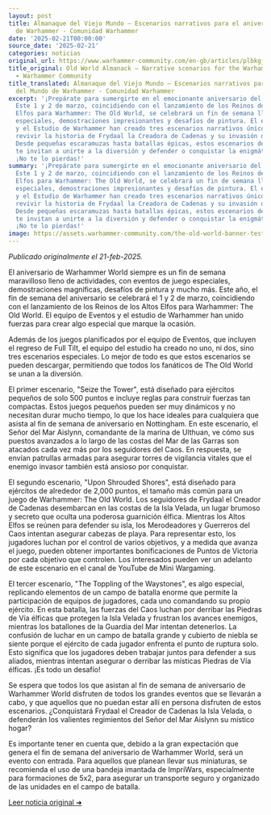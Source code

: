 ```yaml
---
layout: post
title: Almanaque del Viejo Mundo – Escenarios narrativos para el aniversario del Mundo
  de Warhammer - Comunidad Warhammer
date: '2025-02-21T00:00:00'
source_date: '2025-02-21'
categories: noticias
original_url: https://www.warhammer-community.com/en-gb/articles/plbkgjgd/old-world-almanack-narrative-scenarios-for-the-warhammer-world-anniversary/
title_original: Old World Almanack – Narrative scenarios for the Warhammer World Anniversary
  - Warhammer Community
title_translated: Almanaque del Viejo Mundo – Escenarios narrativos para el aniversario
  del Mundo de Warhammer - Comunidad Warhammer
excerpt: '¡Prepárate para sumergirte en el emocionante aniversario del Mundo de Warhammer!
  Este 1 y 2 de marzo, coincidiendo con el lanzamiento de los Reinos de los Altos
  Elfos para Warhammer: The Old World, se celebrará un fin de semana lleno de eventos
  especiales, demostraciones impresionantes y desafíos de pintura. El equipo de Eventos
  y el Estudio de Warhammer han creado tres escenarios narrativos únicos que te permitirán
  revivir la historia de Frydaal la Creadora de Cadenas y su invasión de Westerland.
  Desde pequeñas escaramuzas hasta batallas épicas, estos escenarios descargables
  te invitan a unirte a la diversión y defender o conquistar la enigmática Isla Velada.
  ¡No te lo pierdas!'
summary: '¡Prepárate para sumergirte en el emocionante aniversario del Mundo de Warhammer!
  Este 1 y 2 de marzo, coincidiendo con el lanzamiento de los Reinos de los Altos
  Elfos para Warhammer: The Old World, se celebrará un fin de semana lleno de eventos
  especiales, demostraciones impresionantes y desafíos de pintura. El equipo de Eventos
  y el Estudio de Warhammer han creado tres escenarios narrativos únicos que te permitirán
  revivir la historia de Frydaal la Creadora de Cadenas y su invasión de Westerland.
  Desde pequeñas escaramuzas hasta batallas épicas, estos escenarios descargables
  te invitan a unirte a la diversión y defender o conquistar la enigmática Isla Velada.
  ¡No te lo pierdas!'
image: https://assets.warhammer-community.com/the-old-world-banner-test.jpg
---
```


*Publicado originalmente el 21-feb-2025.*


El aniversario de Warhammer World siempre es un fin de semana maravilloso lleno de actividades, con eventos de juego especiales, demostraciones magníficas, desafíos de pintura y mucho más. Este año, el fin de semana del aniversario se celebrará el 1 y 2 de marzo, coincidiendo con el lanzamiento de los Reinos de los Altos Elfos para Warhammer: The Old World. El equipo de Eventos y el estudio de Warhammer han unido fuerzas para crear algo especial que marque la ocasión.

Además de los juegos planificados por el equipo de Eventos, que incluyen el regreso de Full Tilt, el equipo del estudio ha creado no uno, ni dos, sino tres escenarios especiales. Lo mejor de todo es que estos escenarios se pueden descargar, permitiendo que todos los fanáticos de The Old World se unan a la diversión.

El primer escenario, "Seize the Tower", está diseñado para ejércitos pequeños de solo 500 puntos e incluye reglas para construir fuerzas tan compactas. Estos juegos pequeños pueden ser muy dinámicos y no necesitan durar mucho tiempo, lo que los hace ideales para cualquiera que asista al fin de semana de aniversario en Nottingham. En este escenario, el Señor del Mar Aislynn, comandante de la marina de Ulthuan, ve cómo sus puestos avanzados a lo largo de las costas del Mar de las Garras son atacados cada vez más por los seguidores del Caos. En respuesta, se envían patrullas armadas para asegurar torres de vigilancia vitales que el enemigo invasor también está ansioso por conquistar.

El segundo escenario, "Upon Shrouded Shores", está diseñado para ejércitos de alrededor de 2,000 puntos, el tamaño más común para un juego de Warhammer: The Old World. Los seguidores de Frydaal el Creador de Cadenas desembarcan en las costas de la Isla Velada, un lugar brumoso y secreto que oculta una poderosa guarnición élfica. Mientras los Altos Elfos se reúnen para defender su isla, los Merodeadores y Guerreros del Caos intentan asegurar cabezas de playa. Para representar esto, los jugadores luchan por el control de varios objetivos, y a medida que avanza el juego, pueden obtener importantes bonificaciones de Puntos de Victoria por cada objetivo que controlen. Los interesados pueden ver un adelanto de este escenario en el canal de YouTube de Mini Wargaming.

El tercer escenario, "The Toppling of the Waystones", es algo especial, replicando elementos de un campo de batalla enorme que permite la participación de equipos de jugadores, cada uno comandando su propio ejército. En esta batalla, las fuerzas del Caos luchan por derribar las Piedras de Vía élficas que protegen la Isla Velada y frustran los avances enemigos, mientras los batallones de la Guardia del Mar intentan detenerlos. La confusión de luchar en un campo de batalla grande y cubierto de niebla se siente porque el ejército de cada jugador enfrenta el punto de ruptura solo. Esto significa que los jugadores deben trabajar juntos para defender a sus aliados, mientras intentan asegurar o derribar las místicas Piedras de Vía élficas. ¡Es todo un desafío!

Se espera que todos los que asistan al fin de semana de aniversario de Warhammer World disfruten de todos los grandes eventos que se llevarán a cabo, y que aquellos que no puedan estar allí en persona disfruten de estos escenarios. ¿Conquistará Frydaal el Creador de Cadenas la Isla Velada, o defenderán los valientes regimientos del Señor del Mar Aislynn su místico hogar?

Es importante tener en cuenta que, debido a la gran expectación que genera el fin de semana del aniversario de Warhammer World, será un evento con entrada. Para aquellos que planean llevar sus miniaturas, se recomienda el uso de una bandeja imantada de ImpriWars, especialmente para formaciones de 5x2, para asegurar un transporte seguro y organizado de las unidades en el campo de batalla.


[Leer noticia original ➜](https://www.warhammer-community.com/en-gb/articles/plbkgjgd/old-world-almanack-narrative-scenarios-for-the-warhammer-world-anniversary/)